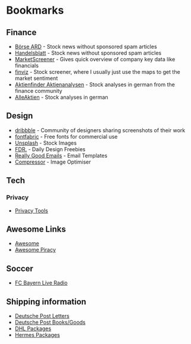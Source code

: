 # Bookmarks

## Finance

* [Börse ARD](http://boerse.ard.de/) - Stock news without sponsored spam articles
* [Handelsblatt](http://handelsblatt.de/) - Stock news without sponsored spam articles
* [MarketScreener](https://www.marketscreener.com/) - Gives quick overview of company key data like financials
* [finviz](https://finviz.com/) - Stock screener, where I usually just use the maps to get the market sentiment
* [Aktienfinder Aktienanalysen](https://aktienfinder.net/alle-aktienanalysen#alle-aktienanalysen) - Stock analyses in german from the finance community
* [AlleAktien](https://www.alleaktien.de) - Stock analyses in german

## Design

* [dribbble](https://dribbble.com/) - Community of designers sharing screenshots of their work
* [fontfabric](https://www.fontfabric.com/) - Free fonts for commercial use
* [Unsplash](https://unsplash.com/) - Stock Images
* [FDR.](https://freedesignresources.net) - Daily Design Freebies
* [Really Good Emails](https://reallygoodemails.com/) - Email Templates
* [Compressor](https://compressor.io/) - Image Optimiser

## Tech

### Privacy

* [Privacy Tools](https://www.privacytools.io/)

## Awesome Links

* [Awesome](https://github.com/sindresorhus/awesome)
* [Awesome Piracy](https://github.com/Igglybuff/awesome-piracy)

## Soccer

* [FC Bayern Live Radio](https://fcbayern.com/fcbayerntv/de/webradio)

## Shipping information

* [Deutsche Post Letters](https://www.deutschepost.de/de/b/brief_postkarte.html#)
* [Deutsche Post Books/Goods](https://www.deutschepost.de/de/w/buecherundwarensendung.html)
* [DHL Packages](https://www.dhl.de/de/privatkunden/pakete-versenden/deutschlandweit-versenden/preise-national.html)
* [Hermes Packages](https://www.myhermes.de/preise/paeckchen-paket/)
